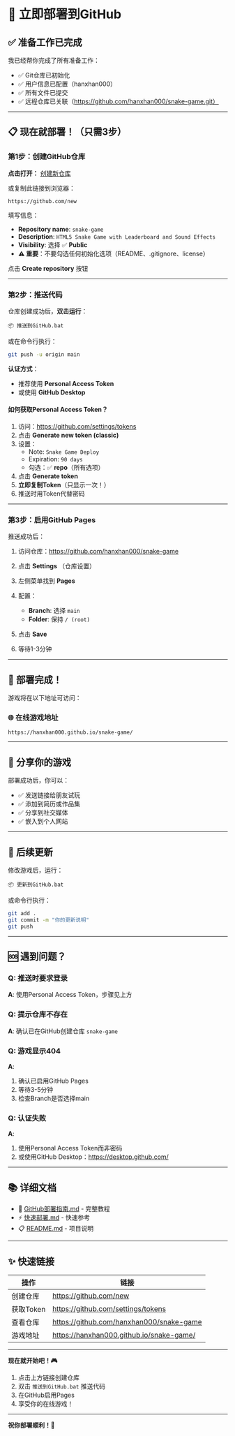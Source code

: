 # 🚀 立即部署到GitHub

## ✅ 准备工作已完成

我已经帮你完成了所有准备工作：
- ✅ Git仓库已初始化
- ✅ 用户信息已配置（hanxhan000）
- ✅ 所有文件已提交
- ✅ 远程仓库已关联（https://github.com/hanxhan000/snake-game.git）

---

## 📋 现在就部署！（只需3步）

### 第1步：创建GitHub仓库

**点击打开：** [创建新仓库](https://github.com/new)

或复制此链接到浏览器：
```
https://github.com/new
```

填写信息：
- **Repository name**: `snake-game`
- **Description**: `HTML5 Snake Game with Leaderboard and Sound Effects`
- **Visibility**: 选择 ✅ **Public**
- **⚠️ 重要**：不要勾选任何初始化选项（README、.gitignore、license）

点击 **Create repository** 按钮

---

### 第2步：推送代码

仓库创建成功后，**双击运行**：
```
📦 推送到GitHub.bat
```

或在命令行执行：
```bash
git push -u origin main
```

**认证方式**：
- 推荐使用 **Personal Access Token**
- 或使用 **GitHub Desktop**

#### 如何获取Personal Access Token？

1. 访问：https://github.com/settings/tokens
2. 点击 **Generate new token (classic)**
3. 设置：
   - Note: `Snake Game Deploy`
   - Expiration: `90 days`
   - 勾选：✅ **repo**（所有选项）
4. 点击 **Generate token**
5. **立即复制Token**（只显示一次！）
6. 推送时用Token代替密码

---

### 第3步：启用GitHub Pages

推送成功后：

1. 访问仓库：https://github.com/hanxhan000/snake-game

2. 点击 **Settings** （仓库设置）

3. 左侧菜单找到 **Pages**

4. 配置：
   - **Branch**: 选择 `main`
   - **Folder**: 保持 `/ (root)`

5. 点击 **Save**

6. 等待1-3分钟

---

## 🎉 部署完成！

游戏将在以下地址可访问：

### 🌐 在线游戏地址
```
https://hanxhan000.github.io/snake-game/
```

---

## 📱 分享你的游戏

部署成功后，你可以：
- ✅ 发送链接给朋友试玩
- ✅ 添加到简历或作品集
- ✅ 分享到社交媒体
- ✅ 嵌入到个人网站

---

## 🔄 后续更新

修改游戏后，运行：
```
📦 更新到GitHub.bat
```

或命令行执行：
```bash
git add .
git commit -m "你的更新说明"
git push
```

---

## 🆘 遇到问题？

### Q: 推送时要求登录
**A**: 使用Personal Access Token，步骤见上方

### Q: 提示仓库不存在
**A**: 确认已在GitHub创建仓库 `snake-game`

### Q: 游戏显示404
**A**: 
1. 确认已启用GitHub Pages
2. 等待3-5分钟
3. 检查Branch是否选择main

### Q: 认证失败
**A**: 
1. 使用Personal Access Token而非密码
2. 或使用GitHub Desktop：https://desktop.github.com/

---

## 📚 详细文档

- 📖 [GitHub部署指南.md](GitHub部署指南.md) - 完整教程
- ⚡ [快速部署.md](快速部署.md) - 快速参考
- 📋 [README.md](README.md) - 项目说明

---

## ✨ 快速链接

| 操作 | 链接 |
|------|------|
| 创建仓库 | https://github.com/new |
| 获取Token | https://github.com/settings/tokens |
| 查看仓库 | https://github.com/hanxhan000/snake-game |
| 游戏地址 | https://hanxhan000.github.io/snake-game/ |

---

**现在就开始吧！🎮**

1. 点击上方链接创建仓库
2. 双击 `推送到GitHub.bat` 推送代码
3. 在GitHub启用Pages
4. 享受你的在线游戏！

---

**祝你部署顺利！🚀**
